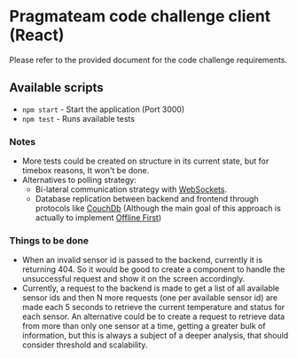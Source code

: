 # Pragmateam code challenge client (React)

Please refer to the provided document for the code challenge requirements. 

## Available scripts

- `npm start` - Start the application (Port 3000)
- `npm test` - Runs available tests

### Notes

- More tests could be created on structure in its current state, but for timebox reasons, It won't be done.
- Alternatives to polling strategy:
  - Bi-lateral communication strategy with [WebSockets](https://developer.mozilla.org/en-US/docs/Web/API/WebSockets_API).
  - Database replication between backend and frontend through protocols like [CouchDb](https://docs.couchdb.org/en/1.6.1/replication/protocol.html) (Although the main goal of this approach is actually to implement [Offline First](https://rxdb.info/offline-first.html))

### Things to be done

- When an invalid sensor id is passed to the backend, currently it is returning 404. So it would be good to create a component to handle the unsuccessful request and show it on the screen accordingly.
- Currently, a request to the backend is made to get a list of all available sensor ids and then N more requests (one per available sensor id) are made each 5 seconds to retrieve the current temperature and status for each sensor. An alternative could be to create a request to retrieve data from more than only one sensor at a time, getting a greater bulk of information, but this is always a subject of a deeper analysis, that should consider threshold and scalability.
